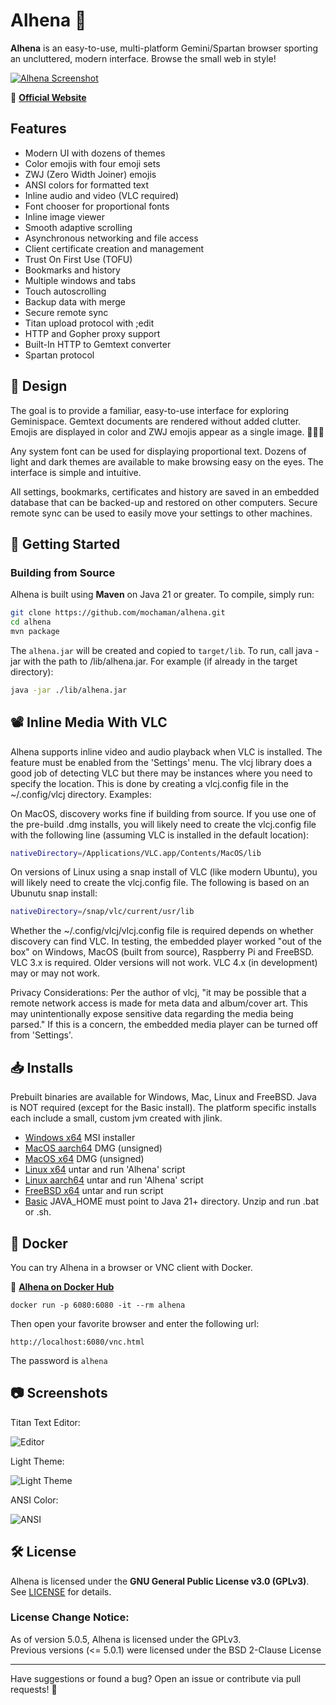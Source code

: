 # Alhena 🌟

**Alhena** is an easy-to-use, multi-platform Gemini/Spartan browser sporting an uncluttered, modern interface. Browse the small web in style!

[![Alhena Screenshot](https://metaloupe.com/alhena/images/alhena_main2.png)](https://metaloupe.com/alhena/alhena.html)

🔗 **[Official Website](https://metaloupe.com/alhena/alhena.html)**

## Features

- Modern UI with dozens of themes
- Color emojis with four emoji sets
- ZWJ (Zero Width Joiner) emojis
- ANSI colors for formatted text
- Inline audio and video (VLC required)
- Font chooser for proportional fonts
- Inline image viewer
- Smooth adaptive scrolling
- Asynchronous networking and file access
- Client certificate creation and management
- Trust On First Use (TOFU)
- Bookmarks and history
- Multiple windows and tabs
- Touch autoscrolling
- Backup data with merge
- Secure remote sync
- Titan upload protocol with ;edit
- HTTP and Gopher proxy support
- Built-In HTTP to Gemtext converter
- Spartan protocol

## 🎨 Design

The goal is to provide a familiar, easy-to-use interface for exploring Geminispace. Gemtext documents are rendered without added clutter. Emojis are displayed in color and ZWJ emojis appear as a single image. 👨🏼‍🚀

Any system font can be used for displaying proportional text. Dozens of light and dark themes are available to make browsing easy on the eyes. The interface is simple and intuitive.

All settings, bookmarks, certificates and history are saved in an embedded database that can be backed-up and restored on other computers. Secure remote sync can be used to easily move your settings to other machines.

## 🚀 Getting Started

### **Building from Source**
Alhena is built using **Maven** on Java 21 or greater. To compile, simply run:

```sh
git clone https://github.com/mochaman/alhena.git
cd alhena
mvn package
```

The `alhena.jar` will be created and copied to `target/lib`. To run, call java -jar with the path to /lib/alhena.jar. For example (if already in the target directory): 

```sh
java -jar ./lib/alhena.jar
```
## 📽️ Inline Media With VLC

Alhena supports inline video and audio playback when VLC is installed. The feature must be enabled from the 'Settings' menu. The vlcj library does a good job of detecting VLC but there may be instances where you need to specify the location. This is done by creating a vlcj.config file in the ~/.config/vlcj directory. Examples:

On MacOS, discovery works fine if building from source. If you use one of the pre-build .dmg installs, you will likely need to create the vlcj.config file with the following line (assuming VLC is installed in the default location):
```sh
nativeDirectory=/Applications/VLC.app/Contents/MacOS/lib
```
On versions of Linux using a snap install of VLC (like modern Ubuntu), you will likely need to create the vlcj.config file. The following is based on an Ubunutu snap install:
```sh
nativeDirectory=/snap/vlc/current/usr/lib
```
Whether the ~/.config/vlcj/vlcj.config file is required depends on whether discovery can find VLC. In testing, the embedded player worked "out of the box" on Windows, MacOS (built from source), Raspberry Pi and FreeBSD. VLC 3.x is required. Older versions will not work. VLC 4.x (in development) may or may not work.

Privacy Considerations: Per the author of vlcj, "it may be possible that a remote network access is made for meta data and album/cover art. This may unintentionally expose sensitive data regarding the media being parsed." If this is a concern, the embedded media player can be turned off from 'Settings'.

## 📥 Installs

Prebuilt binaries are available for Windows, Mac, Linux and FreeBSD. Java is NOT required (except for the Basic install). The platform specific installs each include a small, custom jvm created with jlink.

- [Windows x64](https://github.com/mochaman/alhena/releases/download/v5.1.1/alhena-5.1.1_windows_x64.zip) MSI installer
- [MacOS aarch64](https://github.com/mochaman/alhena/releases/download/v5.1.1/alhena-5.1.1_aarch64.dmg) DMG  (unsigned)
- [MacOS x64](https://github.com/mochaman/alhena/releases/download/v5.1.1/alhena-5.1.1_x64.dmg) DMG (unsigned)
- [Linux x64](https://github.com/mochaman/alhena/releases/download/v5.1.1/alhena-5.1.1_linux_x64.tgz) untar and run 'Alhena' script
- [Linux aarch64](https://github.com/mochaman/alhena/releases/download/v5.1.1/alhena-5.1.1_linux_aarch64.tgz) untar and run 'Alhena' script
- [FreeBSD x64](https://github.com/mochaman/alhena/releases/download/v5.1.1/alhena-5.1.1_freebsd_x64.tgz) untar and run script
- [Basic](https://github.com/mochaman/alhena/releases/download/v5.1.1/alhena-5.1.1_nojava.zip) JAVA_HOME must point to Java 21+ directory. Unzip and run .bat or .sh.

## 🐳 Docker

You can try Alhena in a browser or VNC client with Docker.

🔗 **[Alhena on Docker Hub](https://hub.docker.com/r/bgrier1/alhena)**

```
docker run -p 6080:6080 -it --rm alhena
```
Then open your favorite browser and enter the following url:
```
http://localhost:6080/vnc.html
```
The password is `alhena`

## 📷 Screenshots

Titan Text Editor: 

![Editor](https://metaloupe.com/alhena/images/titan_editor_windows.png)

Light Theme:

![Light Theme](https://metaloupe.com/alhena/images/windows_light.png)

ANSI Color:  

![ANSI](https://metaloupe.com/alhena/images/astro_dark_windows.png)

## 🛠 License
Alhena is licensed under the **GNU General Public License v3.0 (GPLv3)**. See [LICENSE](LICENSE) for details.

### License Change Notice:
As of version 5.0.5, Alhena is licensed under the GPLv3.  
Previous versions (<= 5.0.1) were licensed under the BSD 2-Clause License


---

Have suggestions or found a bug? Open an issue or contribute via pull requests! 🚀

